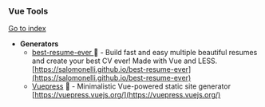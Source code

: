 ### Vue Tools
[Go to index](https://github.com/cdleon/awesome-front-end#index)
- **Generators**
  * [best-resume-ever ](https://github.com/salomonelli/best-resume-ever) :gift_heart: - Build fast and easy multiple beautiful resumes and create your best CV ever! Made with Vue and LESS. [https://salomonelli.github.io/best-resume-ever](https://salomonelli.github.io/best-resume-ever)
  * [Vuepress](https://github.com/vuejs/vuepress) :gift_heart: - Minimalistic Vue-powered static site generator [https://vuepress.vuejs.org/](https://vuepress.vuejs.org/)